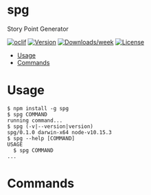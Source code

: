 spg
===

Story Point Generator

[![oclif](https://img.shields.io/badge/cli-oclif-brightgreen.svg)](https://oclif.io)
[![Version](https://img.shields.io/npm/v/spg.svg)](https://npmjs.org/package/spg)
[![Downloads/week](https://img.shields.io/npm/dw/spg.svg)](https://npmjs.org/package/spg)
[![License](https://img.shields.io/npm/l/spg.svg)](https://github.com/alexfu/spg/blob/master/package.json)

<!-- toc -->
* [Usage](#usage)
* [Commands](#commands)
<!-- tocstop -->
# Usage
<!-- usage -->
```sh-session
$ npm install -g spg
$ spg COMMAND
running command...
$ spg (-v|--version|version)
spg/0.1.0 darwin-x64 node-v10.15.3
$ spg --help [COMMAND]
USAGE
  $ spg COMMAND
...
```
<!-- usagestop -->
# Commands
<!-- commands -->

<!-- commandsstop -->
